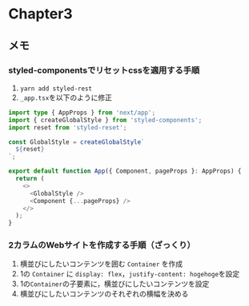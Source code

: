 # Chapter3

## メモ

### styled-componentsでリセットcssを適用する手順

1. `yarn add styled-rest`
2. `_app.tsx`を以下のように修正

```ts
import type { AppProps } from 'next/app';
import { createGlobalStyle } from 'styled-components';
import reset from 'styled-reset';

const GlobalStyle = createGlobalStyle`
  ${reset}
`;

export default function App({ Component, pageProps }: AppProps) {
  return (
    <>
      <GlobalStyle />
      <Component {...pageProps} />
    </>
  );
}
```

### 2カラムのWebサイトを作成する手順（ざっくり）

1. 横並びにしたいコンテンツを囲む `Container` を作成
2. 1の `Container` に `display: flex`，`justify-content: hogehoge`を設定
3. 1の`Container`の子要素に，横並びにしたいコンテンツを設定
4. 横並びにしたいコンテンツのそれぞれの横幅を決める
